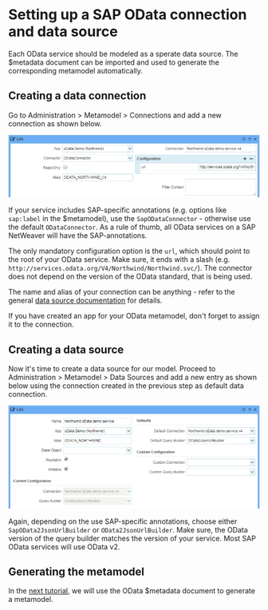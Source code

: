 # Setting up a SAP OData connection and data source

Each OData service should be modeled as a sperate data source. The $metadata document can be imported and used to generate the corresponding metamodel automatically.

## Creating a data connection

Go to Administration > Metamodel > Connections and add a new connection as shown below.

![SAP OData connection settings](images/northwind_connection.png)

If your service includes SAP-specific annotations (e.g. options like `sap:label` in the $metamodel), use the `SapODataConnector` - otherwise use the default `ODataConnector`. As a rule of thumb, all OData services on a SAP NetWeaver will have the SAP-annotations. 

The only mandatory configuration option is the `url`, which should point to the root of your OData service. Make sure, it ends with a slash (e.g. `http://services.odata.org/V4/Northwind/Northwind.svc/`). The connector does not depend on the version of the OData standard, that is being used.

The name and alias of your connection can be anything - refer to the general [data source documentation](https://github.com/exface/Core/blob/master/Docs/understanding_the_metamodel/data_sources_and_connections.md) for details.

If you have created an app for your OData metamodel, don't forget to assign it to the connection.

## Creating a data source

Now it's time to create a data source for our model. Proceed to Administration > Metamodel > Data Sources and add a new entry as shown below using the connection created in the previous step as default data connection.

![SAP OData data source settings](images/northwind_data_source.png)

Again, depending on the use SAP-specific annotations, choose either `SapOData2JsonUrlBuilder` or `OData2JsonUrlBuilder`. Make sure, the OData version of the query builder matches the version of your service. Most SAP OData services will use OData v2.

## Generating the metamodel

In the [next tutorial](generate_metamodel_from_odata.md), we will use the OData $metadata document to generate a metamodel. 



